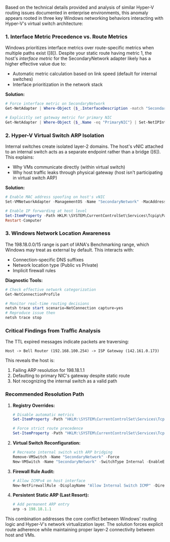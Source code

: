 Based on the technical details provided and analysis of similar Hyper-V routing issues documented in enterprise environments, this anomaly appears rooted in three key Windows networking behaviors interacting with Hyper-V's virtual switch architecture:

### 1. Interface Metric Precedence vs. Route Metrics
Windows prioritizes interface metrics over route-specific metrics when multiple paths exist ([8]). Despite your static route having metric 1, the host's *interface metric* for the SecondaryNetwork adapter likely has a higher effective value due to:
- Automatic metric calculation based on link speed (default for internal switches)
- Interface prioritization in the network stack

**Solution:**  
```powershell
# Force interface metric on SecondaryNetwork
Get-NetAdapter | Where-Object {$_.InterfaceDescription -match "SecondaryNetwork"} | Set-NetIPInterface -InterfaceMetric 1

# Explicitly set gateway metric for primary NIC
Get-NetAdapter | Where-Object {$_.Name -eq "PrimaryNIC"} | Set-NetIPInterface -InterfaceMetric 100
```

### 2. Hyper-V Virtual Switch ARP Isolation
Internal switches create isolated layer-2 domains. The host's vNIC attached to an internal switch acts as a separate endpoint rather than a bridge ([6]). This explains:
- Why VMs communicate directly (within virtual switch)
- Why host traffic leaks through physical gateway (host isn't participating in virtual switch ARP)

**Solution:**  
```powershell
# Enable MAC address spoofing on host's vNIC
Set-VMNetworkAdapter -ManagementOS -Name "SecondaryNetwork" -MacAddressSpoofing On

# Enable IP forwarding at host level
Set-ItemProperty -Path HKLM:\SYSTEM\CurrentControlSet\Services\Tcpip\Parameters -Name IpEnableRouter -Value 1
Restart-Computer
```

### 3. Windows Network Location Awareness
The 198.18.0.0/15 range is part of IANA's Benchmarking range, which Windows may treat as external by default. This interacts with:
- Connection-specific DNS suffixes
- Network location type (Public vs Private)
- Implicit firewall rules

**Diagnostic Tools:**
```powershell
# Check effective network categorization
Get-NetConnectionProfile

# Monitor real-time routing decisions
netsh trace start scenario=NetConnection capture=yes
# Reproduce issue then
netsh trace stop
```

### Critical Findings from Traffic Analysis
The TTL expired messages indicate packets are traversing:
```
Host -> Bell Router (192.168.100.254) -> ISP Gateway (142.161.0.173)
```
This reveals the host is:
1. Failing ARP resolution for 198.18.1.1
2. Defaulting to primary NIC's gateway despite static route
3. Not recognizing the internal switch as a valid path

### Recommended Resolution Path
1. **Registry Overrides:**
   ```powershell
   # Disable automatic metrics
   Set-ItemProperty -Path "HKLM:\SYSTEM\CurrentControlSet\Services\Tcpip\Parameters" -Name "DisableDHCPMediaSense" -Value 1

   # Force strict route precedence
   Set-ItemProperty -Path "HKLM:\SYSTEM\CurrentControlSet\Services\Tcpip\Parameters" -Name "IgnorePushDefaultRoutes" -Value 1
   ```

2. **Virtual Switch Reconfiguration:**
   ```powershell
   # Recreate internal switch with ARP bridging
   Remove-VMSwitch -Name "SecondaryNetwork" -Force
   New-VMSwitch -Name "SecondaryNetwork" -SwitchType Internal -EnableEmbeddedTeaming $true
   ```

3. **Firewall Rule Audit:**
   ```powershell
   # Allow ICMPv4 on host interface
   New-NetFirewallRule -DisplayName "Allow Internal Switch ICMP" -Direction Inbound -InterfaceAlias "vEthernet (SecondaryNetwork)" -Protocol ICMPv4 -Action Allow
   ```

4. **Persistent Static ARP (Last Resort):**
   ```powershell
   # Add permanent ARP entry
   arp -s 198.18.1.1 
   ```

This combination addresses the core conflict between Windows' routing logic and Hyper-V's network virtualization layer. The solution forces explicit route adherence while maintaining proper layer-2 connectivity between host and VMs.
